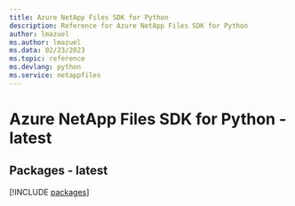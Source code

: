 ```yaml
---
title: Azure NetApp Files SDK for Python
description: Reference for Azure NetApp Files SDK for Python
author: lmazuel
ms.author: lmazuel
ms.data: 02/23/2023
ms.topic: reference
ms.devlang: python
ms.service: netappfiles
---
```

# Azure NetApp Files SDK for Python - latest
## Packages - latest
[!INCLUDE [packages](netapp-files-index.md)]